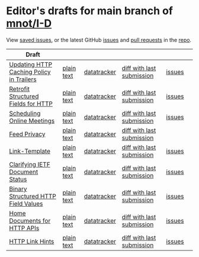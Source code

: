 # Editor's drafts for main branch of [mnot/I-D](https://github.com/mnot/I-D)

View [saved issues](issues.html), or the latest GitHub [issues](https://github.com/mnot/I-D/issues) and [pull requests](https://github.com/mnot/I-D/pulls) in the [repo](https://github.com/mnot/I-D).

| Draft |     |     |     |     |     |
| ----- | --- | --- | --- | --- | --- |
| [Updating HTTP Caching Policy in Trailers](./draft-nottingham-cache-trailers.html) | [plain text](./draft-nottingham-cache-trailers.txt) | [datatracker](https://datatracker.ietf.org/doc/draft-nottingham-cache-trailers) | [diff with last submission](https://www.ietf.org/rfcdiff?url1=draft-nottingham-cache-trailers&amp;url2=https://mnot.github.io/I-D/draft-nottingham-cache-trailers.txt) | [issues](https://github.com/mnot/I-D/labels/cache-trailers) |
| [Retrofit Structured Fields for HTTP](./draft-nottingham-http-structure-retrofit.html) | [plain text](./draft-nottingham-http-structure-retrofit.txt) | [datatracker](https://datatracker.ietf.org/doc/draft-nottingham-http-structure-retrofit) | [diff with last submission](https://www.ietf.org/rfcdiff?url1=draft-nottingham-http-structure-retrofit&amp;url2=https://mnot.github.io/I-D/draft-nottingham-http-structure-retrofit.txt) | [issues](https://github.com/mnot/I-D/labels/http-structure-retrofit) |
| [Scheduling Online Meetings](./draft-nottingham-scheduling-online-meetings.html) | [plain text](./draft-nottingham-scheduling-online-meetings.txt) | [datatracker](https://datatracker.ietf.org/doc/draft-nottingham-scheduling-online-meetings) | [diff with last submission](https://www.ietf.org/rfcdiff?url1=draft-nottingham-scheduling-online-meetings&amp;url2=https://mnot.github.io/I-D/draft-nottingham-scheduling-online-meetings.txt) | [issues](https://github.com/mnot/I-D/labels/scheduling-online-meetings) |
| [Feed Privacy](./draft-nottingham-feed-privacy.html) | [plain text](./draft-nottingham-feed-privacy.txt) | [datatracker](https://datatracker.ietf.org/doc/draft-nottingham-feed-privacy) | [diff with last submission](https://www.ietf.org/rfcdiff?url1=draft-nottingham-feed-privacy&amp;url2=https://mnot.github.io/I-D/draft-nottingham-feed-privacy.txt) |  |
| [Link-Template](./draft-nottingham-link-template.html) | [plain text](./draft-nottingham-link-template.txt) | [datatracker](https://datatracker.ietf.org/doc/draft-nottingham-link-template) | [diff with last submission](https://www.ietf.org/rfcdiff?url1=draft-nottingham-link-template&amp;url2=https://mnot.github.io/I-D/draft-nottingham-link-template.txt) | [issues](https://github.com/mnot/I-D/labels/link-template) |
| [Clarifying IETF Document Status](./draft-nottingham-where-does-that-come-from.html) | [plain text](./draft-nottingham-where-does-that-come-from.txt) | [datatracker](https://datatracker.ietf.org/doc/draft-nottingham-where-does-that-come-from) | [diff with last submission](https://www.ietf.org/rfcdiff?url1=draft-nottingham-where-does-that-come-from&amp;url2=https://mnot.github.io/I-D/draft-nottingham-where-does-that-come-from.txt) | [issues](https://github.com/mnot/I-D/labels/where-does-that-come-from) |
| [Binary Structured HTTP Field Values](./draft-nottingham-binary-structured-headers.html) | [plain text](./draft-nottingham-binary-structured-headers.txt) | [datatracker](https://datatracker.ietf.org/doc/draft-nottingham-binary-structured-headers) | [diff with last submission](https://www.ietf.org/rfcdiff?url1=draft-nottingham-binary-structured-headers&amp;url2=https://mnot.github.io/I-D/draft-nottingham-binary-structured-headers.txt) | [issues](https://github.com/mnot/I-D/labels/binary-structured-headers) |
| [Home Documents for HTTP APIs](./draft-nottingham-json-home.html) | [plain text](./draft-nottingham-json-home.txt) | [datatracker](https://datatracker.ietf.org/doc/draft-nottingham-json-home) | [diff with last submission](https://www.ietf.org/rfcdiff?url1=draft-nottingham-json-home&amp;url2=https://mnot.github.io/I-D/draft-nottingham-json-home.txt) | [issues](https://github.com/mnot/I-D/labels/json-home) |
| [HTTP Link Hints](./draft-nottingham-link-hint.html) | [plain text](./draft-nottingham-link-hint.txt) | [datatracker](https://datatracker.ietf.org/doc/draft-nottingham-link-hint) | [diff with last submission](https://www.ietf.org/rfcdiff?url1=draft-nottingham-link-hint&amp;url2=https://mnot.github.io/I-D/draft-nottingham-link-hint.txt) | [issues](https://github.com/mnot/I-D/labels/link-hint) |

